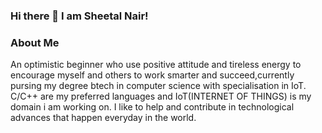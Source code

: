 ### Hi there 👋 I am Sheetal Nair!

<!--
**snatec/snatec** is a ✨ _special_ ✨ repository because its `README.md` (this file) appears on your GitHub profile.

Here are some ideas to get you started:

- 🔭 I’m currently working on ... IoT projects
- 🌱 I’m currently learning ... Internet of things 
- 👯 I’m looking to collaborate on ...creative and interesting projects
- 🤔 I’m looking for help with ...
- 💬 Ask me about ...
- 📫 How to reach me: ...
- 😄 Pronouns: ...
- ⚡ Fun fact: ...
-->
### About Me
An optimistic beginner who use positive attitude and tireless energy to encourage myself and others to work smarter and succeed,currently pursing my degree btech in computer science with specialisation in IoT.
C/C++ are my preferred languages and IoT(INTERNET OF THINGS) is my domain i am working on. I like to help and contribute in technological advances that happen everyday in the world.

